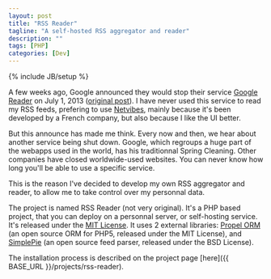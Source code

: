 ```yaml
---
layout: post
title: "RSS Reader"
tagline: "A self-hosted RSS aggregator and reader"
description: ""
tags: [PHP] 
categories: [Dev]
---
```

{% include JB/setup %}

A few weeks ago, Google announced they would stop their service [Google Reader](https://www.google.com/reader/) on July 1, 2013 ([original post](http://googleblog.blogspot.co.uk/2013/03/a-second-spring-of-cleaning.html)). I have never used this service to read my RSS feeds, prefering to use [Netvibes](https://www.netvibes.com/), mainly because it's been developed by a French company, but also because I like the UI better.

But this announce has made me think. Every now and then, we hear about another service being shut down. Google, which regroups a huge part of the webapps used in the world, has his traditionnal Spring Cleaning. Other companies have closed worldwide-used websites. You can never know how long you'll be able to use a specific service.

This is the reason I've decided to develop my own RSS aggregator and reader, to allow me to take control over my personnal data.

<!-- more -->

The project is named RSS Reader (not very original). It's a PHP based project, that you can deploy on a personnal server, or self-hosting service. It's released under the [MIT License](http://www.opensource.org/licenses/MIT). It uses 2 external libraries: [Propel ORM](http://propelorm.org/) (an open source ORM for PHP5, released under the MIT License), and [SimplePie](http://simplepie.org/) (an open source feed parser, released under the BSD License).

The installation process is described on the project page [here]({{ BASE_URL }}/projects/rss-reader).